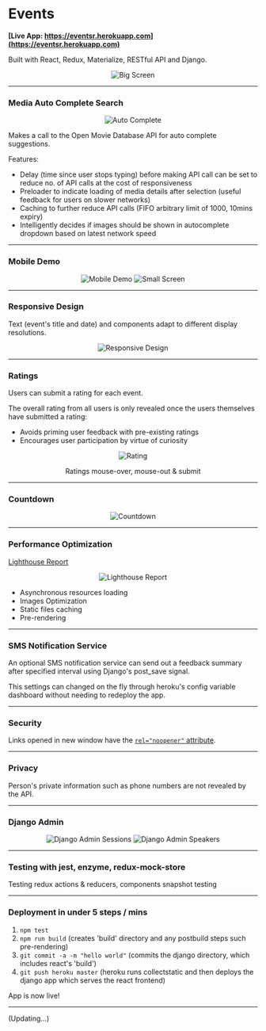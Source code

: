 # Events

**[Live App: https://eventsr.herokuapp.com](https://eventsr.herokuapp.com)**

Built with React, Redux, Materialize, RESTful API and Django.

<p align="center">
  <img src=img/big-screen.png alt="Big Screen"/>
</p>

---

### Media Auto Complete Search

<p align="center">
  <img src=img/auto-complete.png alt="Auto Complete"/>
</p>

Makes a call to the Open Movie Database API for auto complete suggestions.

Features:

- Delay (time since user stops typing) before making API call can be set to reduce no. of API calls at the cost of responsiveness
- Preloader to indicate loading of media details after selection (useful feedback for users on slower networks)
- Caching to further reduce API calls (FIFO arbitrary limit of 1000, 10mins expiry)
- Intelligently decides if images should be shown in autocomplete dropdown based on latest network speed

---

### Mobile Demo

<p align="center">
  <img src=img/mobile-demo.gif alt="Mobile Demo"/>
  <img src=img/small-screen.png alt="Small Screen"/>
</p>

---

### Responsive Design

Text (event's title and date) and components adapt to different display resolutions.

<p align="center">
  <img src=img/responsive-design.gif alt="Responsive Design"/>
</p>

---

### Ratings

Users can submit a rating for each event.

The overall rating from all users is only revealed once the users themselves have submitted a rating:

- Avoids priming user feedback with pre-existing ratings
- Encourages user participation by virtue of curiosity

<p align="center">
  <img src=img/events-rating.gif alt="Rating"/>
</p>
<p align="center">
  Ratings mouse-over, mouse-out & submit
</p>

---

### Countdown

<p align="center">
  <img src=img/events-countdown.gif alt="Countdown"/>
</p>

---

### Performance Optimization

<a href="https://danieltjw.github.io/react-django-events/html/eventsr.herokuapp.com_2019-07-05_12-00-56.html" target="_blank" rel="noopener">Lighthouse Report</a>

<p align="center">
  <img src=img/lighthouse-report.png alt="Lighthouse Report"/>
</p>

- Asynchronous resources loading
- Images Optimization
- Static files caching
- Pre-rendering

---

### SMS Notification Service

An optional SMS notification service can send out a feedback summary after specified interval using Django's post_save signal.

This settings can changed on the fly through heroku's config variable dashboard without needing to redeploy the app.

---

### Security

Links opened in new window have the [`rel="noopener"` attribute](https://developers.google.com/web/tools/lighthouse/audits/noopener).

---

### Privacy

Person's private information such as phone numbers are not revealed by the API.

---

### Django Admin

<p align="center">
  <img valign="top" src=img/events-django-admin-session.png alt="Django Admin Sessions"/>
  <img valign="top" src=img/events-django-admin-speakers.png alt="Django Admin Speakers"/>
</p>

---

### Testing with jest, enzyme, redux-mock-store

Testing redux actions & reducers, components snapshot testing

---

### Deployment in under 5 steps / mins

1. `npm test`
2. `npm run build` (creates 'build' directory and any postbuild steps such pre-rendering)
3. `git commit -a -m "hello world"` (commits the django directory, which includes react's 'build')
4. `git push heroku master` (heroku runs collectstatic and then deploys the django app which serves the react frontend)

App is now live!

---

(Updating...)
